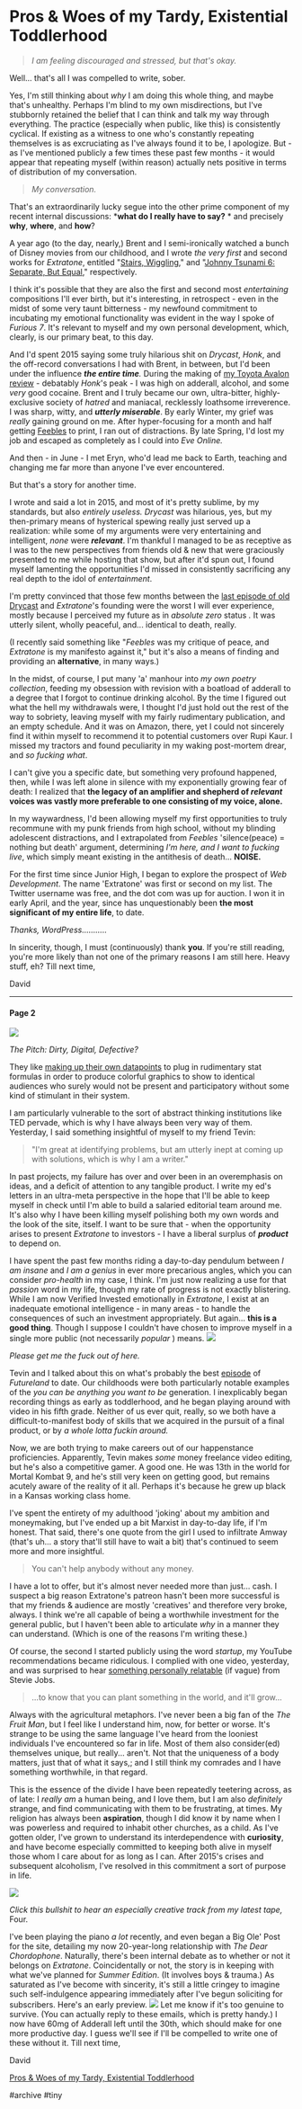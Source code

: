 # Pros & Woes of my Tardy, Existential Toddlerhood
> *I am feeling discouraged and stressed, but that's okay.*  

Well... that's all I was compelled to write, sober.

Yes, I'm still thinking about  *why*  I am doing this whole thing, and maybe that's unhealthy. Perhaps I'm blind to my own misdirections, but I've stubbornly retained the belief that I can think and talk my way through everything. The practice (especially when public, like this) is consistently cyclical. If existing as a witness to one who's constantly repeating themselves is as excruciating as I've always found it to be, I apologize. But - as I've mentioned publicly a few times these past few months - it would appear that repeating myself (within reason) actually nets positive in terms of distribution of my conversation.

> *My conversation.*  

That's an extraordinarily lucky segue into the other prime component of my recent internal discussions:  ***what do I really have to say?** * and precisely  **why**, **where**, and **how**? 

A year ago (to the day, nearly,) Brent and I semi-ironically watched a bunch of Disney movies from our childhood, and I wrote *the very first* and second works for  *Extratone*, entitled "[Stairs, Wiggling](http://bit.ly/wigglecruise)," and "[Johnny Tsunami 6: Separate, But Equal](http://bit.ly/sarahmouth)," respectively.

I think it's possible that they are also the first and second most  *entertaining*  compositions I'll ever birth, but it's interesting, in retrospect - even in the midst of some very taunt bitterness - my newfound commitment to incubating my emotional functionality was evident in the way I spoke of  *Furious 7*. It's relevant to myself and my own personal development, which, clearly, is our primary beat, to this day.

And I'd spent 2015 saying some truly hilarious shit on *Drycast*,  *Honk*, and the off-record conversations I had with Brent, in between, but I'd been under the influence  ***the entire time**.* During the making of [my Toyota Avalon review](http://bit.ly/selfavalon) - debatably  *Honk*'s peak - I was high on adderall, alcohol, and some  *very*  good cocaine. Brent and I truly became our own, ultra-bitter, highly-exclusive society of  *hatred*  and maniacal, recklessly loathsome irreverence. I was sharp, witty, and ***utterly miserable***. By early Winter, my grief was  *really*  gaining ground on me. After hyper-focusing for a month and half getting [Feebles](http://bit.ly/Feebles)  to print, I ran out of distractions. By late Spring, I'd lost my job and escaped as completely as I could into  *Eve Online.*

And then - in June - I met Eryn, who'd lead me back to Earth, teaching and changing me far more than anyone I've ever encountered.

But that's a story for another time.

I wrote and said a lot in 2015, and most of it's pretty sublime, by my standards, but also  *entirely useless. Drycast* was hilarious, yes, but my then-primary means of hysterical spewing really just served up a realization: while some of my arguments were very entertaining and intelligent,  *none*  were  ***relevant***. I'm thankful I managed to be as receptive as I was to the new perspectives from friends old & new that were graciously presented to me while hosting that show, but after it'd spun out, I found myself lamenting the opportunities I'd missed in consistently sacrificing any real depth to the idol of  *entertainment*. 

I'm pretty convinced that those few months between the [last episode of old Drycast](http://bit.ly/drycast54)  and  *Extratone*'s founding were the worst I will ever experience, mostly because I perceived my future as in *absolute zero* status *.* It was utterly silent, wholly peaceful, and... identical to death, really.

(I recently said something like "*Feebles*  was my critique of peace, and  *Extratone*  is my manifesto against it," but it's also a means of finding and providing an **alternative**, in many ways.)

In the midst, of course, I put many 'a' manhour into  *my own poetry collection*, feeding my obsession with revision with a boatload of adderall to a degree that I forgot to continue drinking alcohol. By the time I figured out what the hell my withdrawals were, I thought I'd just hold out the rest of the way to sobriety, leaving myself with my fairly rudimentary publication, and an empty schedule. And it was on Amazon, there, yet I could not sincerely find it within myself to recommend it to potential customers over Rupi Kaur. I missed my tractors and found peculiarity in my waking post-mortem drear, and  *so fucking what*.

I can't give you a specific date, but something very profound happened, then, while I was left alone in silence with my exponentially growing fear of death: I realized that **the legacy of an amplifier and shepherd of *relevant* voices was vastly more preferable to one consisting of my voice, alone.**

In my waywardness, I'd been allowing myself my first opportunities to truly recommune with my punk friends from high school, without my blinding adolescent distractions, and I extrapolated from  *Feebles*  'silence(peace) = nothing but death' argument, determining  *I'm here, and I want to fucking live*, which simply meant existing in the antithesis of death... **NOISE.**

For the first time since Junior High, I began to explore the prospect of *Web Development*. The name 'Extratone' was first or second on my list. The Twitter username was free, and the dot com was up for auction. I won it in early April, and the year, since has unquestionably been  **the most significant of my entire life**, to date.

*Thanks, WordPress...........*

In sincerity, though, I must (continuously) thank  **you**. If you're still reading, you're more likely than not one of the primary reasons I am still here.  Heavy stuff, eh? Till next time, 

David

- - - -

#### Page 2

![](Pros%20&%20Woes%20of%20my%20Tardy,%20Existential%20Toddlerhood/73e0b47f-72ae-402b-8391-fe0dce5d020b.jpg)

*The Pitch: Dirty, Digital, Defective?*

They like [making up their own datapoints](https://youtu.be/bNpx7gpSqbY) to plug in rudimentary stat formulas in order to produce colorful graphics to show to identical audiences who surely would not be present and participatory without some kind of stimulant in their system.

I am particularly vulnerable to the sort of abstract thinking institutions like TED pervade, which is why I have always been very way of them. Yesterday, I said something insightful of myself to my friend Tevin:

> "I'm great at identifying problems, but am utterly inept at coming up with solutions, which is why I am a writer."  

In past projects, my failure has over and over been in an overemphasis on ideas, and a deficit of attention to any tangible product. I write my ed's letters in an ultra-meta perspective in the hope that I'll be able to keep myself in check until I'm able to build a salaried editorial team around me. It's also why I have been killing myself polishing both my own words and the look of the site, itself. I want to be sure that - when the opportunity arises to present *Extratone* to investors - I have a liberal surplus of ***product*** to depend on. 

I have spent the past few months riding a day-to-day pendulum between  *I am insane*  and  *I am a genius*  in ever more precarious angles, which you can consider *pro-health*  in my case, I think. I'm just now realizing a use for that  *passion*  word in my life, though my rate of progress is not exactly blistering. While I am now Verified Invested emotionally in  *Extratone*, I exist at an inadequate emotional intelligence - in many areas - to handle the consequences of such an investment appropriately. But again...  **this is a good thing**. Though I suppose I couldn't have chosen to improve myself in a single more public (not necessarily  *popular* ) means. 
![](Pros%20&%20Woes%20of%20my%20Tardy,%20Existential%20Toddlerhood/aac83edb-8741-4d52-b385-578f4c8ed557.jpg)
  

*Please get me the fuck out of here.*

Tevin and I talked about this on what's probably the best [episode](http://extratone.com/futureland/hater) of  *Futureland*  to date. Our childhoods were both particularly notable examples of the  *you can be anything you want to be* generation. I inexplicably began recording things as early as toddlerhood, and he began playing around with video in his fifth grade. Neither of us ever quit, really, so we both have a difficult-to-manifest body of skills that we acquired in the pursuit of a final product, or by *a whole lotta fuckin around.* 

Now, we are both trying to make careers out of our happenstance proficiencies. Apparently, Tevin makes  *some*  money freelance video editing, but he's also a competitive gamer. A good one. He was 13th in the world for Mortal Kombat 9, and he's still very keen on getting good, but remains acutely aware of the reality of it all. Perhaps it's because he grew up black in a Kansas working class home. 

I've spent the entirety of my adulthood 'joking' about my ambition and moneymaking, but I've ended up a bit Marxist in day-to-day life, if I'm honest. That said, there's one quote from the girl I used to infiltrate Amway (that's uh... a story that'll still have to wait a bit) that's continued to seem more and more insightful.

> You can't help anybody without any money.  

I have a lot to offer, but it's almost never needed more than just... cash. I suspect a big reason Extratone's patreon hasn't been more successful is that my friends & audience are mostly 'creatives' and therefore very broke, always. I think we're all capable of being a worthwhile investment for the general public, but I haven't been able to articulate  *why*  in a manner they can understand. (Which is one of the reasons I'm writing these.) 

Of course, the second I started publicly using the word  *startup*, my YouTube recommendations became ridiculous. I complied with one video, yesterday, and was surprised to hear [something personally relatable](https://youtu.be/toVTP-vcsk8?t=18m35s) (if vague) from Stevie Jobs.

> ...to know that you can plant something in the world, and it'll grow...  

Always with the agricultural metaphors.
I've never been a big fan of the *The Fruit Man*, but I feel like I understand him, now, for better or worse. It's strange to be using the same language I've heard from the looniest individuals I've encountered so far in life. Most of them also consider(ed) themselves unique, but really... aren't. Not that the uniqueness of a body matters, just that of what it says,; and I still think my comrades and I have something worthwhile, in that regard. 

This is the essence of the divide I have been repeatedly teetering across, as of late: I *really am* a human being, and I love them, but I am also  *definitely*  strange, and find communicating with them to be frustrating, at times. My religion has always been **aspiration**, though I did know it by name when I was powerless and required to inhabit other churches, as a child. As I've gotten older, I've grown to understand its interdependence with **curiosity**, and have become especially committed to keeping both alive in myself those whom I care about for as long as I can. After 2015's crises and subsequent alcoholism, I've resolved in this commitment a sort of purpose in life.

 
![](Pros%20&%20Woes%20of%20my%20Tardy,%20Existential%20Toddlerhood/a3160166915_16.jpg)
 

*Click this bullshit to hear an especially creative track from my latest tape,* Four.

I've been playing the piano *a lot* recently, and even began a Big Ole' Post for the site, detailing my now 20-year-long relationship with *The Dear Chordophone*. Naturally, there's been internal debate as to whether or not it belongs on  *Extratone*. Coincidentally or not, the story is in keeping with what we've planned for *Summer Edition*. (It involves boys & trauma.) As saturated as I've become with sincerity, it's still a little cringey to imagine such self-indulgence appearing immediately after I've begun soliciting for subscribers. Here's an early preview.
![](Pros%20&%20Woes%20of%20my%20Tardy,%20Existential%20Toddlerhood/0396f1fe-80a3-4d38-a085-7755581456a2.png)
Let me know if it's too genuine to survive. (You can actually reply to these emails, which is pretty handy.) I now have 60mg of Adderall left until the 30th, which should make for one more productive day. I guess we'll see if I'll be compelled to write one of these without it. Till next time,

David

[Pros & Woes of my Tardy, Existential Toddlerhood](https://tinyletter.com/DavidBlue/letters/pros-woes-of-my-tardy-existential-toddlerhood)

#archive #tiny